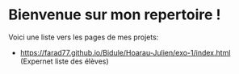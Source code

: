 # Bienvenue sur mon repertoire !

Voici une liste vers les pages de mes projets:

- https://farad77.github.io/Bidule/Hoarau-Julien/exo-1/index.html (Expernet liste des élèves)